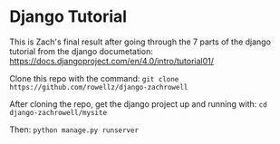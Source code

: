 # Django Tutorial

This is Zach's final result after going through the 7 parts of the django tutorial from the django documetation: https://docs.djangoproject.com/en/4.0/intro/tutorial01/

Clone this repo with the command: `git clone https://github.com/rowellz/django-zachrowell`

After cloning the repo, get the django project up and running with: `cd django-zachrowell/mysite` 

Then: `python manage.py runserver`
